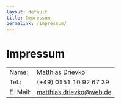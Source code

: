 ```yaml
---
layout: default
title: Impressum
permalink: /impressum/
---
```


Impressum
=========

<table>
  <tr><td>Name:   </td><td>Matthias Drievko</td></tr>
  <tr><td>Tel.:   </td><td>(+49) 0151 10 92 67 39</td></tr>
  <tr><td>E-Mail: </td><td><a href="mailto:matthias.drievko@web.de">matthias.drievko@web.de</a></td></tr>
</table>